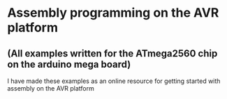 # Assembly programming on the AVR platform 
## (All examples written for the ATmega2560 chip on the arduino mega board)

I have made these examples as an online resource for getting started with assembly on the AVR platform